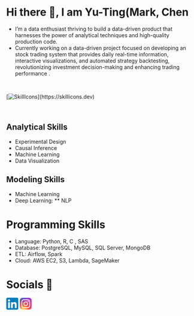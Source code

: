 # Hi there 👋, I am Yu-Ting(Mark, Chen

* I’m a data enthusiast thriving to build a data-driven product that harnesses the power of analytical techniques and high-quality production code.
* Currently working on a data-driven project focused on developing an stock trading system that provides daily real-time information, interactive visualizations, and automated strategy backtesting, revolutionizing investment decision-making and enhancing trading performance .

<br/>

[![SkillIcons](https://skillicons.dev/icons?i=aws,bash,bootstrap,css,d3,docker,github,heroku,html,latex,md,mongodb,mysql,postgres,py,selenium,vscode,)](https://skillicons.dev)

<br/>

## Analytical Skills
* Experimental Design
* Causal Inference
* Machine Learning
* Data Visualization

## Modeling Skills
* Machine Learning
* Deep Learning:
** NLP
  
# Programming Skills
* Language: Python, R, C , SAS
* Database: PostgreSQL, MySQL, SQL Server, MongoDB
* ETL: Airflow, Spark
* Cloud: AWS EC2, S3, Lambda, SageMaker

# Socials 📝

[<img alt="mark_chen | LinkedIn" height="32px" src="icons/LinkedIn.svg"/>][linkedin]
[<img alt="mark_chen | Instagram" height="32px" src="icons/Instagram.svg" />][instagram]

[instagram]: https://www.instagram.com/yuting_ya/
[linkedin]: https://www.linkedin.com/in/yu-ting-chen/
